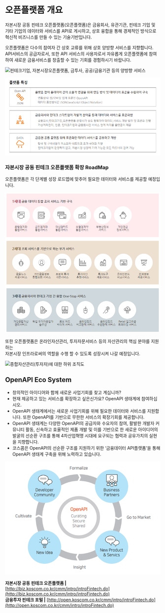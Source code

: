 # 오픈플랫폼 개요

자본시장 공동 핀테크 오픈플랫폼\(오픈플랫폼\)은 금융회사, 유관기관, 핀테크 기업 및 기타 기업의 데이터와 서비스를 API로 게시하고, 상호 융합을 통해 경제적인 방식으로 혁신적 비즈니스를 만들 수 있는 기술기반입니다.

오픈플랫폼은 다수의 참여자 간 상호 교류를 위해 상호 양방향 서비스를 지향합니다.  
API서비스의 공급자로서, 또한 API 서비스의 사용자로서 자유롭게 오픈플랫폼에 참여하여 새로운 금융서비스를 창출할 수 있는 기회를 경험하시기 바랍니다.

![&#xD540;&#xD14C;&#xD06C;&#xAE30;&#xC5C5;, &#xC790;&#xBCF8;&#xC2DC;&#xC7A5;&#xC624;&#xD508;&#xD50C;&#xB7AB;&#xD3FC;, &#xAE08;&#xD22C;&#xC0AC;, &#xACF5;&#xACF5;/&#xAE08;&#xC735;&#xAE30;&#xAD00; &#xB4F1;&#xC758; &#xC591;&#xBC29;&#xD5A5; &#xC11C;&#xBE44;&#xC2A4;](http://biz.koscom.co.kr/images/cpt/info/img_info01.jpg;jsessionid=7532B3F3E315B5534DF4CB4A9F515AC9)

![](.gitbook/assets/image%20%2866%29.png)

### **자본시장 공동 핀테크 오픈플랫폼 확장 RoadMap**

오픈플랫폼은 각 단계별 성장 로드맵에 맞추어 필요한 데이터와 서비스를 제공할 예정입니다.

![](.gitbook/assets/image%20%2882%29.png)

 또한 오픈플랫폼은 온라인자산관리, 투자자문서비스 등의 자산관리의 핵심 분야를 지원하는  
자본시장 인프라로써의 역할을 수행 할 수 있도록 성장시켜 나갈 예정입니다.

![&#xC885;&#xD569;&#xC790;&#xC0B0;&#xAD00;&#xB9AC;\(&#xD22C;&#xC790;&#xC790;\)&#xC5D0; &#xB300;&#xD55C; &#xD558;&#xC704; &#xC870;&#xC9C1;&#xB3C4;](http://biz.koscom.co.kr/images/cpt/info/img_info02.jpg;jsessionid=7532B3F3E315B5534DF4CB4A9F515AC9)



## OpenAPI Eco System

* 창의적인 아이디어와 함께 새로운 사업기회를 찾고 계십니까?
* 현재 제공하고 있는 서비스를 확장하고 싶은신가요? OpenAPI 생태계에 참여하십시오. 
* OpenAPI 생태계에서는 새로운 사업기회를 위해 필요한 데이터와 서비스를 지원합니다. 또한 OpenAPI를 기반으로 무한한 서비스의 확장기회를 제공합니다.
* OpenAPI 생태계는 다양한 OpenAPI의 공급자와 수요자의 참여, 활발한 개발자 커뮤니티 활동, 신속하고 효율적인 제품 개발 및 이를 기반으로 한 새로운 아이디어의 발굴의 선순환 구조를 통해 4차산업혁명 시대에 요구되는 협력과 공유가치의 실현을 지향합니다. 
* 코스콤은 OpenAPI의 선순환 구조를 지원하기 위한 ‘금융데이터 API플랫폼’을 통해 OpenAPI 생태계 구축을 위해 노력하고 있습니다.    

![](.gitbook/assets/image%20%2811%29.png)

**자본시장 공동 핀테크 오픈플랫폼      \|**    [http://biz.koscom.co.kr/cmm/intro/introFintech.do](http://biz.koscom.co.kr/cmm/intro/introFintech.do)  
**금융투자 핀테크 포털                           \|**    [http://open.koscom.co.kr/cmm/intro/introFintech.do](http://open.koscom.co.kr/cmm/intro/introFintech.do)




